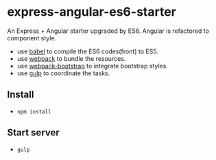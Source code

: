 # express-angular-es6-starter

An Express + Angular starter upgraded by ES6. Angular is refactored to component style.  
* use [babel](https://babeljs.io/) to compile the ES6 codes(front) to ES5.
* use [webpack](https://babeljs.io/) to bundle the resources.
* use [webpack-bootstrap](https://github.com/theodybrothers/webpack-bootstrap) to integrate bootstrap styles.
* use [gulp](gulpjs.com/) to coordinate the tasks.

## Install
* `npm install`

## Start server
* `gulp`
